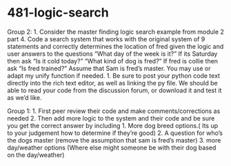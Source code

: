 # 481-logic-search
Group 2:
	1.	Consider the master finding logic search example from module 2 part 4. Code a search system that works with the original system of 9 statements and correctly determines the location of fred given the logic and user answers to the questions
	“What day of the week is it?”
	If its Saturday then ask “Is it cold today?”
	“What kind of dog is fred?”
	If fred is collie then ask “Is fred trained?”
	Assume that Sam is fred’s master.
	You may use or adapt my unify function if needed.
	1.	Be sure to post your python code text directly into the rich text editor, as well as linking the py file. We should be able to read your code from the discussion forum, or download it and test it as we’d like.

Group 1:
	1.	First peer review their code and make comments/corrections as needed
	2.	Then add more logic to the system and their code and be sure you get the correct answer by including
	1.	More dog breed options.( Its up to your judgement how to determine if they’re good)
	2.	A question for who’s the dogs master (remove the assumption that sam is fred’s master)
	3.	more day/weather options (Where else might someone be with their dog based on the day/weather)
